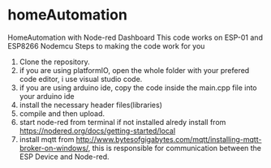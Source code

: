 # homeAutomation
HomeAutomation with Node-red Dashboard
This code works on ESP-01 and ESP8266 Nodemcu
Steps to making the code work for you 
1. Clone the repository.
2. if you are using platformIO, open the whole folder with your prefered code editor, i use visual studio code.
3. if you are using arduino ide, copy the code inside the main.cpp file into your arduino ide
3. install the necessary header files(libraries) 
4. compile and then upload.
5. start node-red from terminal if not installed alredy install from https://nodered.org/docs/getting-started/local 
6. install mqtt from http://www.bytesofgigabytes.com/mqtt/installing-mqtt-broker-on-windows/, this is responsible for communication between    the ESP Device and Node-red.
 

